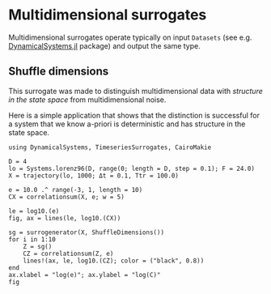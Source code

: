 # Multidimensional surrogates
Multidimensional surrogates operate typically on input `Datasets` (see e.g. [DynamicalSystems.jl](https://juliadynamics.github.io/DynamicalSystems.jl/dev/embedding/dataset/) package) and output the same type.

## Shuffle dimensions
This surrogate was made to distinguish multidimensional data with *structure in the state space* from multidimensional noise.

Here is a simple application that shows that the distinction is successful for a system that we know a-priori is deterministic and has structure in the state space.

```@example  MAIN
using DynamicalSystems, TimeseriesSurrogates, CairoMakie

D = 4
lo = Systems.lorenz96(D, range(0; length = D, step = 0.1); F = 24.0)
X = trajectory(lo, 1000; Δt = 0.1, Ttr = 100.0)

e = 10.0 .^ range(-3, 1, length = 10)
CX = correlationsum(X, e; w = 5)

le = log10.(e)
fig, ax = lines(le, log10.(CX))

sg = surrogenerator(X, ShuffleDimensions())
for i in 1:10
    Z = sg()
    CZ = correlationsum(Z, e)
    lines!(ax, le, log10.(CZ); color = ("black", 0.8))
end
ax.xlabel = "log(e)"; ax.ylabel = "log(C)"
fig
```
